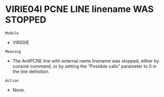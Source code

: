 # VIRIE04I PCNE LINE linename WAS STOPPED

`Module`
- VIR00IE

`Meaning`
- The AntiPCNE line with external name linename was stopped, either by console command, or by setting the “Possible calls” parameter to 0 in the line definition.

`Action`
- None.
